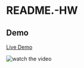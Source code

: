 # README.-HW


## Demo
[Live Demo](https://github.com/isabelfuentes7/README.-HW/blob/main/assets/Professional-README-Generator.gif)

![watch the video](https://github.com/isabelfuentes7/README.-HW/blob/main/assets/Professional-README-Generator.gif)

